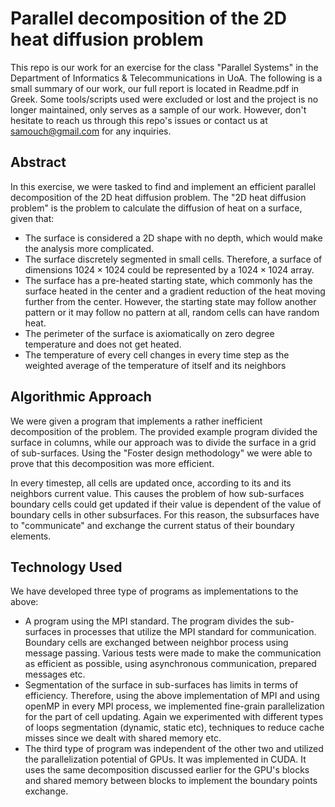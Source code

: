 # Parallel decomposition of the 2D heat diffusion problem

This repo is our work for an exercise for the class "Parallel Systems" in the Department of Informatics & Telecommunications in UoA. The following is a small summary of our work, our full report is located in Readme.pdf in Greek. Some tools/scripts used were excluded or lost and the project is no longer maintained, only serves as a sample of our work. However, don't hesitate to reach us through this repo's issues or contact us at samouch@gmail.com for any inquiries.

## Abstract

In this exercise, we were tasked to find and implement an efficient parallel decomposition of the 2D heat diffusion problem. The "2D heat diffusion problem" is the problem to calculate the diffusion of heat on a surface, given that:

- The surface is considered a 2D shape with no depth, which would make the analysis more complicated.
- The surface discretely segmented in small cells. Therefore, a surface of dimensions $1024 \times 1024$ could be represented by a $1024 \times 1024$ array.
- The surface has a pre-heated starting state, which commonly has the surface heated in the center and a gradient reduction of the heat moving further from the center. However, the starting state may follow another pattern or it may follow no pattern at all, random cells can have random heat.
- The perimeter of the surface is axiomatically on zero degree temperature and does not get heated.
- The temperature of every cell changes in every time step as the weighted average of the temperature of itself and its neighbors 

## Algorithmic Approach

We were given a program that implements a rather inefficient decomposition of the problem. The provided example program divided the surface in columns, while our approach was to divide the surface in a grid of sub-surfaces. Using the "Foster design methodology" we were able to prove that this decomposition was more efficient. 

In every timestep, all cells are updated once, according to its and its neighbors current value. This causes the problem of how sub-surfaces boundary cells could get updated if their value is dependent of the value of boundary cells in other subsurfaces. For this reason, the subsurfaces have to "communicate" and exchange the current status of their boundary elements. 

## Technology Used

We have developed three type of programs as implementations to the above:

-  A program using the MPI standard. The program divides the sub-surfaces in processes that utilize the MPI standard for communication. Boundary cells are exchanged between neighbor process using message passing. Various tests were made to make the communication as efficient as possible, using asynchronous communication, prepared messages etc.
- Segmentation of the surface in sub-surfaces has limits in terms of efficiency. Therefore, using the above implementation of MPI and using openMP in every MPI process, we implemented fine-grain parallelization for the part of cell updating. Again we experimented with different types of loops segmentation (dynamic, static etc), techniques to reduce cache misses since we dealt with shared memory etc.
- The third type of program was independent of the other two and utilized the parallelization potential of GPUs. It was implemented in CUDA. It uses the same decomposition discussed earlier for the GPU's blocks and shared memory between blocks to implement the boundary points exchange.